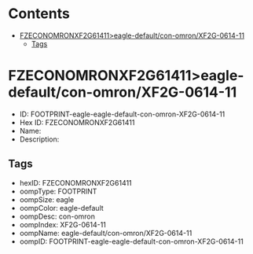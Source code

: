 



Contents
========

* [FZECONOMRONXF2G61411>eagle-default/con-omron/XF2G-0614-11](#fzeconomronxf2g61411eagle-defaultcon-omronxf2g-0614-11)
	* [Tags](#tags)

# FZECONOMRONXF2G61411>eagle-default/con-omron/XF2G-0614-11

- ID: FOOTPRINT-eagle-eagle-default-con-omron-XF2G-0614-11
- Hex ID: FZECONOMRONXF2G61411
- Name: 
- Description: 

## Tags

- hexID: FZECONOMRONXF2G61411
- oompType: FOOTPRINT
- oompSize: eagle
- oompColor: eagle-default
- oompDesc: con-omron
- oompIndex: XF2G-0614-11
- oompName: eagle-default/con-omron/XF2G-0614-11
- oompID: FOOTPRINT-eagle-eagle-default-con-omron-XF2G-0614-11
